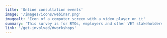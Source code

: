```yaml
---
title: 'Online consultation events'
image: '/images/icons/webinar.png'
imagealt: 'Icon of a computer screen with a video player on it'
summary: 'This survey is for RTOs, employers and other VET stakeholders, although anyone who is interested may respond.'
link: '/get-involved/#workshops'
---
```


